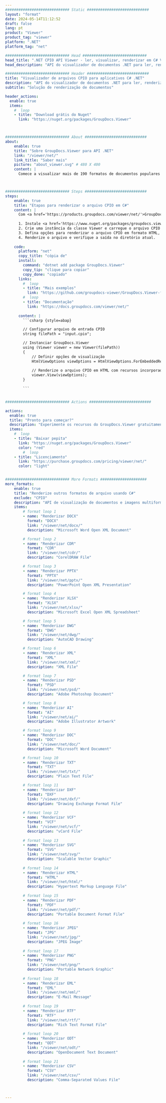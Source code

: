 ```yaml
---
############################# Static ############################
layout: "format"
date: 2024-05-14T11:12:52
draft: false
lang: pt
product: "Viewer"
product_tag: "viewer"
platform: ".NET"
platform_tag: "net"

############################# Head #############################
head_title: ".NET CPIO API Viewer - ler, visualizar, renderizar em C# VB.NET"
head_description: "API do visualizador de documentos .NET para ler, renderizar e exibir CPIO em qualquer tipo de aplicativos C#, ASP.NET, VB.NET e .NET Core."

############################# Header ############################
title: "Visualizador de arquivos CPIO para aplicativos C# .NET" 
description: "API do visualizador de documentos .NET para ler, renderizar e exibir arquivos CPIO em qualquer tipo de aplicativos C#, ASP.NET, VB.NET e .NET Core. Visualize os arquivos renderizados com formatação e layout verdadeiros em HTML5, PDF ou como imagem usando algumas linhas de código." 
subtitle: "Solução de renderização de documentos" 

header_actions:
  enable: true
  items:
    #  loop
    - title: "Download grátis do Nuget"
      link: "https://nuget.org/packages/GroupDocs.Viewer"



############################# About ############################
about:
    enable: true
    title: "Sobre GroupDocs.Viewer para API .NET"
    link: "/viewer/net/"
    link_title: "Saber mais"
    picture: "about_viewer.svg" # 480 X 400
    content: |
      Comece a visualizar mais de 190 formatos de documentos populares em seus aplicativos .NET usando GroupDocs.Viewer para APIs .NET adicionando algumas linhas de código. Os desenvolvedores podem exibir facilmente PDF, processamento de texto, planilha do Excel, apresentação, Visio, Projeto, Outlook e muitos outros formatos de documentos populares nos modos HTML5, imagem ou PDF. A renderização do documento é rápida, idêntica ao arquivo de origem original e não requer instalação de software adicional ou qualquer outra biblioteca externa.



############################# Steps ############################
steps:
    enable: true
    title: "Etapas para renderizar o arquivo CPIO em C#" 
    content: |
      Com <a href='https://products.groupdocs.com/viewer/net/'>GroupDocs.Viewer</a> você pode renderizar CPIO para HTML, JPEG, PNG ou PDF em algumas etapas.
      
      1. Instale <a href='https://www.nuget.org/packages/groupdocs.viewer'>GroupDocs.Viewer for .NET</a> usando seu gerenciador de pacotes favorito. 
      2. Crie uma instância da classe Viewer e carregue o arquivo CPIO com caminho completo.  
      3. Defina opções para renderizar o arquivo CPIO em formato HTML, PNG, JPEG ou PDF. 
      4. Renderize o arquivo e verifique a saída no diretório atual. 
   
    code:
      platform: "net"
      copy_title: "cópia de"
      install:
        command: "dotnet add package GroupDocs.Viewer"
        copy_tip: "clique para copiar"
        copy_done: "copiado"
      links:
        #  loop
        - title: "Mais exemplos"
          link: "https://github.com/groupdocs-viewer/GroupDocs.Viewer-for-.NET"
        #  loop
        - title: "Documentação"
          link: "https://docs.groupdocs.com/viewer/net/"
          
      content: |
        ```csharp {style=abap}

        // Configurar arquivo de entrada CPIO
        string filePath = "input.cpio";

        // Instanciar GroupDocs.Viewer
        using (Viewer viewer = new Viewer(filePath))
        {
            // Definir opções de visualização
            HtmlViewOptions viewOptions = HtmlViewOptions.ForEmbeddedResources();
                
            // Renderize o arquivo CPIO em HTML com recursos incorporados
            viewer.View(viewOptions);
        }

        ```            


############################# Actions ############################

actions:
  enable: true
  title: "Pronto para começar?"
  description: "Experimente os recursos do GroupDocs.Viewer gratuitamente ou solicite uma licença"
  items:
    #  loop
    - title: "Baixar pepita"
      link: "https://nuget.org/packages/GroupDocs.Viewer"
      color: "red"
        #  loop
    - title: "Licenciamento"
      link: "https://purchase.groupdocs.com/pricing/viewer/net/"
      color: "light"


############################# More Formats #####################
more_formats:
    enable: true
    title: "Renderize outros formatos de arquivo usando C#"
    exclude: "CPIO"
    description: "API de visualização de documentos e imagens multiformato para .NET. Veja alguns dos formatos de arquivo populares abaixo, sem visualizadores externos."
    items: 
        # format loop 1
        - name: "Renderizar DOCX"
          format: "DOCX"
          link: "/viewer/net/docx/"
          description: "Microsoft Word Open XML Document" 

        # format loop 2
        - name: "Renderizar CDR" 
          format: "CDR"
          link: "/viewer/net/cdr/"
          description: "CorelDRAW File" 

        # format loop 3
        - name: "Renderizar PPTX"
          format: "PPTX"
          link: "/viewer/net/pptx/"
          description: "PowerPoint Open XML Presentation" 

        # format loop 4
        - name: "Renderizar XLSX"
          format: "XLSX"
          link: "/viewer/net/xlsx/"
          description: "Microsoft Excel Open XML Spreadsheet" 

        # format loop 5
        - name: "Renderizar DWG"
          format: "DWG"
          link: "/viewer/net/dwg/"
          description: "AutoCAD Drawing"

        # format loop 6
        - name: "Renderizar XML"
          format: "XML"
          link: "/viewer/net/xml/"
          description: "XML File"

        # format loop 7
        - name: "Renderizar PSD"
          format: "PSD"
          link: "/viewer/net/psd/"
          description: "Adobe Photoshop Document"

        # format loop 8
        - name: "Renderizar AI"
          format: "AI"
          link: "/viewer/net/ai/"
          description: "Adobe Illustrator Artwork"

        # format loop 9
        - name: "Renderizar DOC"
          format: "DOC"
          link: "/viewer/net/doc/"
          description: "Microsoft Word Document" 

        # format loop 10
        - name: "Renderizar TXT" 
          format: "TXT"
          link: "/viewer/net/txt/"
          description: "Plain Text File" 

        # format loop 11
        - name: "Renderizar DXF" 
          format: "DXF"
          link: "/viewer/net/dxf/"
          description: "Drawing Exchange Format File"  
          
        # format loop 12
        - name: "Renderizar VCF"
          format: "VCF"
          link: "/viewer/net/vcf/"
          description: "vCard File"  
              
        # format loop 13
        - name: "Renderizar SVG"
          format: "SVG"
          link: "/viewer/net/svg/"
          description: "Scalable Vector Graphic" 
          
        # format loop 14
        - name: "Renderizar HTML"
          format: "HTML"
          link: "/viewer/net/html/"
          description: "Hypertext Markup Language File" 
          
        # format loop 15
        - name: "Renderizar PDF"
          format: "PDF"
          link: "/viewer/net/pdf/"
          description: "Portable Document Format File"
          
        # format loop 16
        - name: "Renderizar JPEG"
          format: "JPG"
          link: "/viewer/net/jpg/"
          description: "JPEG Image"
          
        # format loop 17
        - name: "Renderizar PNG"
          format: "PNG"
          link: "/viewer/net/png/"
          description: "Portable Network Graphic" 
          
        # format loop 18
        - name: "Renderizar EML"
          format: "EML"
          link: "/viewer/net/eml/"
          description: "E-Mail Message" 
          
        # format loop 19
        - name: "Renderizar RTF"
          format: "RTF"
          link: "/viewer/net/rtf/"
          description: "Rich Text Format File" 
          
        # format loop 20
        - name: "Renderizar ODT"
          format: "ODT"
          link: "/viewer/net/odt/"
          description: "OpenDocument Text Document" 
          
        # format loop 21
        - name: "Renderizar CSV"
          format: "CSV"
          link: "/viewer/net/csv/"
          description: "Comma-Separated Values File" 



---
```

